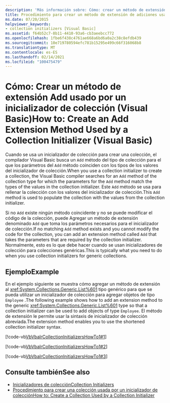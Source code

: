 ```yaml
---
description: 'Más información sobre: Cómo: crear un método de extensión Add usado por un inicializador de colección (Visual Basic)'
title: Procedimiento para crear un método de extensión de adiciones usado por un inicializador de colección
ms.date: 07/20/2015
helpviewer_keywords:
- collection initializers [Visual Basic]
ms.assetid: f64b52c7-8b11-4410-93a6-cb3aeebcc772
ms.openlocfilehash: 1fbe6f438c4761ae668a6bd6a0a2c38c8efdb439
ms.sourcegitcommit: 10e719780594efc781b15295e499c66f316068b8
ms.translationtype: MT
ms.contentlocale: es-ES
ms.lasthandoff: 02/14/2021
ms.locfileid: "100475479"
---
```

# <a name="how-to-create-an-add-extension-method-used-by-a-collection-initializer-visual-basic"></a><span data-ttu-id="0ff36-103">Cómo: Crear un método de extensión Add usado por un inicializador de colección (Visual Basic)</span><span class="sxs-lookup"><span data-stu-id="0ff36-103">How to: Create an Add Extension Method Used by a Collection Initializer (Visual Basic)</span></span>

<span data-ttu-id="0ff36-104">Cuando se usa un inicializador de colección para crear una colección, el compilador Visual Basic busca un `Add` método del tipo de colección para el que los parámetros del `Add` método coinciden con los tipos de los valores del inicializador de colección.</span><span class="sxs-lookup"><span data-stu-id="0ff36-104">When you use a collection initializer to create a collection, the Visual Basic compiler searches for an `Add` method of the collection type for which the parameters for the `Add` method match the types of the values in the collection initializer.</span></span> <span data-ttu-id="0ff36-105">Este `Add` método se usa para rellenar la colección con los valores del inicializador de colección.</span><span class="sxs-lookup"><span data-stu-id="0ff36-105">This `Add` method is used to populate the collection with the values from the collection initializer.</span></span>  
  
 <span data-ttu-id="0ff36-106">Si no `Add` existe ningún método coincidente y no se puede modificar el código de la colección, puede Agregar un método de extensión denominado `Add` que toma los parámetros necesarios para el inicializador de colección.</span><span class="sxs-lookup"><span data-stu-id="0ff36-106">If no matching `Add` method exists and you cannot modify the code for the collection, you can add an extension method called `Add` that takes the parameters that are required by the collection initializer.</span></span> <span data-ttu-id="0ff36-107">Normalmente, esto es lo que debe hacer cuando se usan inicializadores de colección para colecciones genéricas.</span><span class="sxs-lookup"><span data-stu-id="0ff36-107">This is typically what you need to do when you use collection initializers for generic collections.</span></span>  
  
## <a name="example"></a><span data-ttu-id="0ff36-108">Ejemplo</span><span class="sxs-lookup"><span data-stu-id="0ff36-108">Example</span></span>  

 <span data-ttu-id="0ff36-109">En el ejemplo siguiente se muestra cómo agregar un método de extensión al <xref:System.Collections.Generic.List%601> tipo genérico para que se pueda utilizar un inicializador de colección para agregar objetos de tipo `Employee` .</span><span class="sxs-lookup"><span data-stu-id="0ff36-109">The following example shows how to add an extension method to the generic <xref:System.Collections.Generic.List%601> type so that a collection initializer can be used to add objects of type `Employee`.</span></span> <span data-ttu-id="0ff36-110">El método de extensión le permite usar la sintaxis de inicializador de colección abreviada.</span><span class="sxs-lookup"><span data-stu-id="0ff36-110">The extension method enables you to use the shortened collection initializer syntax.</span></span>  
  
 [!code-vb[VbVbalrCollectionInitializersHowTo1#1](~/samples/snippets/visualbasic/VS_Snippets_VBCSharp/VbVbalrCollectionInitializersHowTo1/VB/Module1.vb#1)]  
  
 [!code-vb[VbVbalrCollectionInitializersHowTo1#2](~/samples/snippets/visualbasic/VS_Snippets_VBCSharp/VbVbalrCollectionInitializersHowTo1/VB/Module1.vb#2)]  
  
 [!code-vb[VbVbalrCollectionInitializersHowTo1#3](~/samples/snippets/visualbasic/VS_Snippets_VBCSharp/VbVbalrCollectionInitializersHowTo1/VB/Module1.vb#3)]  
  
## <a name="see-also"></a><span data-ttu-id="0ff36-111">Consulte también</span><span class="sxs-lookup"><span data-stu-id="0ff36-111">See also</span></span>

- [<span data-ttu-id="0ff36-112">Inicializadores de colección</span><span class="sxs-lookup"><span data-stu-id="0ff36-112">Collection Initializers</span></span>](index.md)
- [<span data-ttu-id="0ff36-113">Procedimiento para crear una colección usada por un inicializador de colección</span><span class="sxs-lookup"><span data-stu-id="0ff36-113">How to: Create a Collection Used by a Collection Initializer</span></span>](how-to-create-a-collection-used-by-a-collection-initializer.md)

